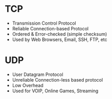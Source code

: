 # TCP
* Transmission Control Protocol
* Reliable Connection-based Protocol
* Ordered & Error-checked (simple checksum)
* Used by Web Browsers, Email, SSH, FTP, etc

# UDP
* User Datagram Protocol
* Unreliable Connection-less based protocol
* Low Overhead
* Used for VOIP, Online Games, Streaming
